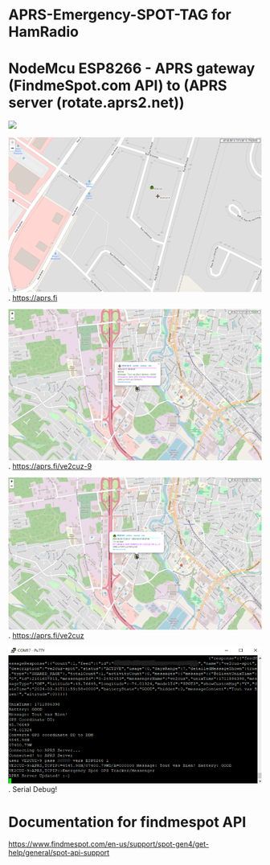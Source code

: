 # APRS-Emergency-SPOT-TAG for HamRadio
# NodeMcu ESP8266 - APRS gateway (FindmeSpot.com API) to (APRS server (rotate.aprs2.net))


![](Spot.png)

![](aprsfi-1.png).
https://aprs.fi

![](aprsfi-2.png).
https://aprs.fi/ve2cuz-9

![](aprsfi-3.png).
https://aprs.fi/ve2cuz

![](serialdebug.png).
Serial Debug!

# Documentation for findmespot API
https://www.findmespot.com/en-us/support/spot-gen4/get-help/general/spot-api-support
